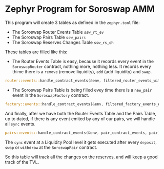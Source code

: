 # Zephyr Program for Soroswap AMM

This program will create 3 tables as defined in the `zephyr.toml` file:

- The Soroswap Router Events Table `ssw_rt_ev`
- The Soroswap Pairs Table `ssw_pairs`
- The Soroswap Reserves Changes Table `ssw_rs_ch`

These tables are filled like this:

- The Router Events Table is easy, because it records every event in the `SoroswapRouter` contract, nothing more, nothing less. It records every thime there is a `remove` (remove liquidity), `add` (add liquidity) and `swap`.
```rust
router::events::handle_contract_events(&env, filtered_router_events_with_txhash);
```

- The Soroswap Pairs Table is being filled evey time there is a `new_pair` event in the `SoroswapFactory` contract.
```rust
factory::events::handle_contract_events(&env, filtered_factory_events_with_txhash);
```

And finally, after we have both the Router Events Table and the Pairs Table, up to dated, if there is any event emited by any of our pairs, we will handle all `sync` events.

```rust
pairs::events::handle_contract_events(&env, pair_contract_events, pair);
```

The `sync` event at a Liquidity Pool level it gets executed after every `deposit`, `swap` or `withdraw` at the `SoroswapPair` contract.

So this table will track all the changes on the reserves, and will keep a good track of the TVL.